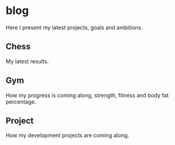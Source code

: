 # blog

Here I present my latest projects, goals and ambitions.

## Chess

My latest results.

## Gym

How my progress is coming along, strength, fitness and body fat percentage.

## Project

How my development projects are coming along.
